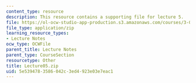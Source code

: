 ```yaml
---
content_type: resource
description: This resource contains a supporting file for lecture 5.
file: https://ol-ocw-studio-app-production.s3.amazonaws.com/courses/3-016-mathematics-for-materials-scientists-and-engineers-fall-2005/5e5394783586042c3ed4923e03e7eac1_Lecture05.zip
file_type: application/zip
learning_resource_types:
- Lecture Notes
ocw_type: OCWFile
parent_title: Lecture Notes
parent_type: CourseSection
resourcetype: Other
title: Lecture05.zip
uid: 5e539478-3586-042c-3ed4-923e03e7eac1
---
```

